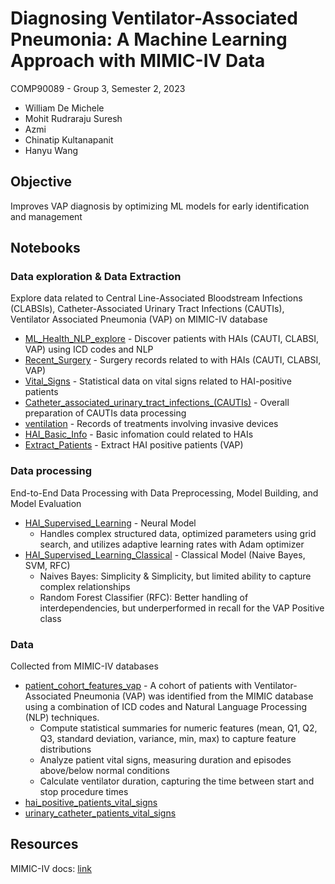 # Diagnosing Ventilator-Associated Pneumonia: A Machine Learning Approach with MIMIC-IV Data
COMP90089 - Group 3, Semester 2, 2023
- William De Michele
- Mohit Rudraraju Suresh
- Azmi
- Chinatip Kultanapanit
- Hanyu Wang

## Objective
Improves VAP diagnosis by optimizing ML models for early identification and management

## Notebooks
### Data exploration & Data Extraction
Explore data related to Central Line-Associated Bloodstream Infections (CLABSIs), Catheter-Associated Urinary Tract Infections (CAUTIs), Ventilator Associated Pneumonia (VAP) on MIMIC-IV database
- [ML_Health_NLP_explore](https://github.com/wdemichele/COMP90089-Group-Project/blob/main/ML_Health_NLP_explore%20.ipynb) - Discover patients with HAIs (CAUTI, CLABSI, VAP) using ICD codes and NLP
- [Recent_Surgery](https://github.com/wdemichele/COMP90089-Group-Project/blob/main/Recent_Surgery.ipynb) - Surgery records related to with HAIs (CAUTI, CLABSI, VAP)
- [Vital_Signs](https://github.com/wdemichele/COMP90089-Group-Project/blob/main/Vital_Signs.ipynb) - Statistical data on vital signs related to HAI-positive patients
- [Catheter_associated_urinary_tract_infections_(CAUTIs)](https://github.com/wdemichele/COMP90089-Group-Project/blob/main/Catheter_associated_urinary_tract_infections_(CAUTIs).ipynb) - Overall preparation of CAUTIs data processing
- [ventilation](https://github.com/wdemichele/COMP90089-Group-Project/blob/main/ventilation.ipynb) - Records of treatments involving invasive devices
- [HAI_Basic_Info](https://github.com/wdemichele/COMP90089-Group-Project/blob/main/HAI_Basic_Info.ipynb) - Basic infomation could related to HAIs
- [Extract_Patients](https://github.com/wdemichele/COMP90089-Group-Project/blob/main/Extract_Patients.ipynb) - Extract HAI positive patients (VAP)
### Data processing
End-to-End Data Processing with Data Preprocessing, Model Building, and Model Evaluation
- [HAI_Supervised_Learning](https://github.com/wdemichele/COMP90089-Group-Project/blob/main/HAI_Supervised_Learning.ipynb) - Neural Model
    - Handles complex structured data, optimized parameters using grid search, and utilizes adaptive learning rates with Adam optimizer
- [HAI_Supervised_Learning_Classical](https://github.com/wdemichele/COMP90089-Group-Project/blob/main/HAI_Supervised_Learning_Classical.ipynb) - Classical Model (Naive Bayes, SVM, RFC)
    - Naives Bayes: Simplicity & Simplicity, but limited ability to capture complex relationships
    - Random Forest Classifier (RFC): Better handling of interdependencies, but underperformed in recall for the VAP Positive class
### Data
Collected from MIMIC-IV databases
- [patient_cohort_features_vap](https://github.com/wdemichele/COMP90089-Group-Project/blob/main/patient_cohort_features_vap.zip) - A cohort of patients with Ventilator-Associated Pneumonia (VAP) was identified from the MIMIC database using a combination of ICD codes and Natural Language Processing (NLP) techniques.
    - Compute statistical summaries for numeric features (mean, Q1, Q2, Q3, standard deviation, variance, min, max) to capture feature distributions
    - Analyze patient vital signs, measuring duration and episodes above/below normal conditions
    - Calculate ventilator duration, capturing the time between start and stop procedure times
- [hai_positive_patients_vital_signs](https://github.com/wdemichele/COMP90089-Group-Project/blob/main/vital_signs_df/hai_positive_patients_vital_signs.csv)
- [urinary_catheter_patients_vital_signs](https://github.com/wdemichele/COMP90089-Group-Project/blob/main/vital_signs_df/urinary_catheter_patients_vital_signs.csv)

## Resources
MIMIC-IV docs: [link](https://mimic.mit.edu/docs/iv/)